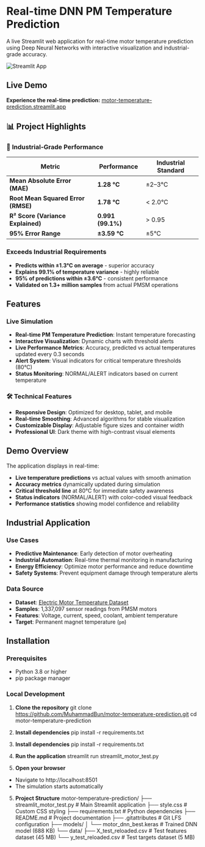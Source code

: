 # Real-time DNN PM Temperature Prediction

A live Streamlit web application for real-time motor temperature prediction using Deep Neural Networks with interactive visualization and industrial-grade accuracy.

![Streamlit App](https://static.streamlit.io/badges/streamlit_badge_black_white.svg)

## Live Demo
**Experience the real-time prediction:** [motor-temperature-prediction.streamlit.app](https://motor-temperature-prediction.streamlit.app)

## 📊 Project Highlights

### 🎯 **Industrial-Grade Performance**
| Metric | Performance | Industrial Standard |
|--------|-------------|---------------------|
| **Mean Absolute Error (MAE)** | **1.28 °C** | ±2–3°C |
| **Root Mean Squared Error (RMSE)** | **1.78 °C** | < 2.0°C |
| **R² Score (Variance Explained)** | **0.991 (99.1%)** | > 0.95 |
| **95% Error Range** | **±3.59 °C** | ±5°C |

### **Exceeds Industrial Requirements**
- **Predicts within ±1.3°C on average** - superior accuracy
- **Explains 99.1% of temperature variance** - highly reliable
- **95% of predictions within ±3.6°C** - consistent performance
- **Validated on 1.3+ million samples** from actual PMSM operations

## Features

### Live Simulation
- **Real-time PM Temperature Prediction**: Instant temperature forecasting
- **Interactive Visualization**: Dynamic charts with threshold alerts
- **Live Performance Metrics**: Accuracy, predicted vs actual temperatures updated every 0.3 seconds
- **Alert System**: Visual indicators for critical temperature thresholds (80°C)
- **Status Monitoring**: NORMAL/ALERT indicators based on current temperature

### 🛠 Technical Features
- **Responsive Design**: Optimized for desktop, tablet, and mobile
- **Real-time Smoothing**: Advanced algorithms for stable visualization
- **Customizable Display**: Adjustable figure sizes and container width
- **Professional UI**: Dark theme with high-contrast visual elements

## Demo Overview

The application displays in real-time:
- **Live temperature predictions** vs actual values with smooth animation
- **Accuracy metrics** dynamically updated during simulation
- **Critical threshold line** at 80°C for immediate safety awareness
- **Status indicators** (NORMAL/ALERT) with color-coded visual feedback
- **Performance statistics** showing model confidence and reliability

## Industrial Application

### Use Cases
- **Predictive Maintenance**: Early detection of motor overheating
- **Industrial Automation**: Real-time thermal monitoring in manufacturing
- **Energy Efficiency**: Optimize motor performance and reduce downtime
- **Safety Systems**: Prevent equipment damage through temperature alerts

### Data Source
- **Dataset**: [Electric Motor Temperature Dataset](https://www.kaggle.com/datasets/wkirgsn/electric-motor-temperature)
- **Samples**: 1,337,097 sensor readings from PMSM motors
- **Features**: Voltage, current, speed, coolant, ambient temperature
- **Target**: Permanent magnet temperature (`pm`)

## Installation

### Prerequisites
- Python 3.8 or higher
- pip package manager

### Local Development

1. **Clone the repository**
git clone https://github.com/MuhammadBun/motor-temperature-prediction.git
cd motor-temperature-prediction

2. **Install dependencies**
pip install -r requirements.txt

2. **Install dependencies**
pip install -r requirements.txt

3. **Run the application**
streamlit run streamlit_motor_test.py

4. **Open your browser**
- Navigate to http://localhost:8501
- The simulation starts automatically

5. **Project Structure**
motor-temperature-prediction/
├── streamlit_motor_test.py     # Main Streamlit application
├── style.css                   # Custom CSS styling
├── requirements.txt            # Python dependencies
├── README.md                   # Project documentation
├── .gitattributes              # Git LFS configuration
├── models/
│   └── motor_dnn_best.keras    # Trained DNN model (688 KB)
└── data/
    ├── X_test_reloaded.csv     # Test features dataset (45 MB)
    └── y_test_reloaded.csv     # Test targets dataset (5 MB)

